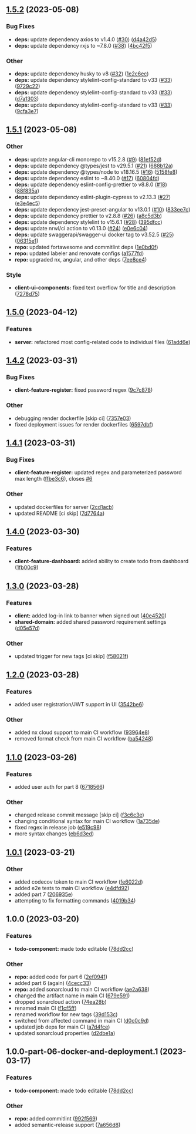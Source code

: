## [1.5.2](https://github.com/wgd3/full-stack-todo/compare/v1.5.1...v1.5.2) (2023-05-08)


### Bug Fixes

* **deps:** update dependency axios to v1.4.0 ([#30](https://github.com/wgd3/full-stack-todo/issues/30)) ([d4a42d5](https://github.com/wgd3/full-stack-todo/commit/d4a42d5671ad6ba9df80cdc5910fdbb76a4cdfd3))
* **deps:** update dependency rxjs to ~7.8.0 ([#38](https://github.com/wgd3/full-stack-todo/issues/38)) ([4bc42f5](https://github.com/wgd3/full-stack-todo/commit/4bc42f5545d065fd357e4d9a226a45204d0110d7))


### Other

* **deps:** update dependency husky to v8 ([#32](https://github.com/wgd3/full-stack-todo/issues/32)) ([1e2c6ec](https://github.com/wgd3/full-stack-todo/commit/1e2c6ec7e2a1a3c5512b0c4afb4fbf6d8e77091f))
* **deps:** update dependency stylelint-config-standard to v33 ([#33](https://github.com/wgd3/full-stack-todo/issues/33)) ([9729c22](https://github.com/wgd3/full-stack-todo/commit/9729c22ddd11f11e83da8ad5b6f71f086c35d5db))
* **deps:** update dependency stylelint-config-standard to v33 ([#33](https://github.com/wgd3/full-stack-todo/issues/33)) ([d7a1303](https://github.com/wgd3/full-stack-todo/commit/d7a130360b9c7be6b06e24690a756782c0588d83))
* **deps:** update dependency stylelint-config-standard to v33 ([#33](https://github.com/wgd3/full-stack-todo/issues/33)) ([9cfa3e7](https://github.com/wgd3/full-stack-todo/commit/9cfa3e78787473bf33de6070bc81cdaef27f7eef))

## [1.5.1](https://github.com/wgd3/full-stack-todo/compare/v1.5.0...v1.5.1) (2023-05-08)


### Other

* **deps:** update angular-cli monorepo to v15.2.8 ([#9](https://github.com/wgd3/full-stack-todo/issues/9)) ([81ef52d](https://github.com/wgd3/full-stack-todo/commit/81ef52d1c4ea29e98bbcfdc3eea4d2c9f53b9a16))
* **deps:** update dependency @types/jest to v29.5.1 ([#21](https://github.com/wgd3/full-stack-todo/issues/21)) ([688b12a](https://github.com/wgd3/full-stack-todo/commit/688b12ad841533673fef46c9e8f5871b6e4e30af))
* **deps:** update dependency @types/node to v18.16.5 ([#16](https://github.com/wgd3/full-stack-todo/issues/16)) ([5158fe8](https://github.com/wgd3/full-stack-todo/commit/5158fe8edad93e9afedae40f7ff0accfb1670369))
* **deps:** update dependency eslint to ~8.40.0 ([#17](https://github.com/wgd3/full-stack-todo/issues/17)) ([60804fd](https://github.com/wgd3/full-stack-todo/commit/60804fdc622ccbaf41fb5b20c7ac5385024cc5f1))
* **deps:** update dependency eslint-config-prettier to v8.8.0 ([#18](https://github.com/wgd3/full-stack-todo/issues/18)) ([88f835a](https://github.com/wgd3/full-stack-todo/commit/88f835ae088e1bacc86a682b4ccde6093ef2df41))
* **deps:** update dependency eslint-plugin-cypress to v2.13.3 ([#27](https://github.com/wgd3/full-stack-todo/issues/27)) ([e3e4ec5](https://github.com/wgd3/full-stack-todo/commit/e3e4ec55da021c4bdd2cb0ac7f66b79ff2879fe8))
* **deps:** update dependency jest-preset-angular to v13.0.1 ([#10](https://github.com/wgd3/full-stack-todo/issues/10)) ([833ee7c](https://github.com/wgd3/full-stack-todo/commit/833ee7c71e3e72237dfd92cc3256308a54bbbdaa))
* **deps:** update dependency prettier to v2.8.8 ([#26](https://github.com/wgd3/full-stack-todo/issues/26)) ([a8c5d3b](https://github.com/wgd3/full-stack-todo/commit/a8c5d3bb10c77d708a2d06bda066ac5693548d26))
* **deps:** update dependency stylelint to v15.6.1 ([#28](https://github.com/wgd3/full-stack-todo/issues/28)) ([395dfcc](https://github.com/wgd3/full-stack-todo/commit/395dfccd25197aa8cbf9d6deaa52654e13365c65))
* **deps:** update nrwl/ci action to v0.13.0 ([#24](https://github.com/wgd3/full-stack-todo/issues/24)) ([e0e6c04](https://github.com/wgd3/full-stack-todo/commit/e0e6c04aa2f1f18173a5c7bb8449b4042da04b0a))
* **deps:** update swaggerapi/swagger-ui docker tag to v3.52.5 ([#25](https://github.com/wgd3/full-stack-todo/issues/25)) ([06315e1](https://github.com/wgd3/full-stack-todo/commit/06315e16873616aa6cda63b113bb673380782bb9))
* **repo:** updated fortawesome and commitlint deps ([1e0bd0f](https://github.com/wgd3/full-stack-todo/commit/1e0bd0f510faf6b249a503be36949d784e0b7ada))
* **repo:** updated labeler and renovate configs ([a1577fd](https://github.com/wgd3/full-stack-todo/commit/a1577fd6f2bd7e0f01ce6b05fd949279d7176b1d))
* **repo:** upgraded nx, angular, and other deps ([7ee8ce4](https://github.com/wgd3/full-stack-todo/commit/7ee8ce4d60e437a80328eb41dbbb67a48684f7c2))


### Style

* **client-ui-components:** fixed text overflow for title and description ([7278d75](https://github.com/wgd3/full-stack-todo/commit/7278d75243384ff2ba81ac3ab7134b44b00a4967))

## [1.5.0](https://github.com/wgd3/full-stack-todo/compare/v1.4.2...v1.5.0) (2023-04-12)


### Features

* **server:** refactored most config-related code to individual files ([61add6e](https://github.com/wgd3/full-stack-todo/commit/61add6e0dd8c1bec4be1542132059b1b33a40e69))

## [1.4.2](https://github.com/wgd3/full-stack-todo/compare/v1.4.1...v1.4.2) (2023-03-31)

### Bug Fixes

- **client-feature-register:** fixed password regex ([9c7c878](https://github.com/wgd3/full-stack-todo/commit/9c7c878f2d4c08509d143a5ded0d4e1426570611))

### Other

- debugging render dockerfile [skip ci] ([7357e03](https://github.com/wgd3/full-stack-todo/commit/7357e03650eefecdb7ca6ab8e6026889eb1000bd))
- fixed deployment issues for render dockerfiles ([6597dbf](https://github.com/wgd3/full-stack-todo/commit/6597dbfee37843ad124796c57598dd02ffcb5ed3))

## [1.4.1](https://github.com/wgd3/full-stack-todo/compare/v1.4.0...v1.4.1) (2023-03-31)

### Bug Fixes

- **client-feature-register:** updated regex and parameterized password max length ([ffbe3c6](https://github.com/wgd3/full-stack-todo/commit/ffbe3c61e69c5d3b1bf0cb27461147fb41b9c097)), closes [#6](https://github.com/wgd3/full-stack-todo/issues/6)

### Other

- updated dockerfiles for server ([2cd1acb](https://github.com/wgd3/full-stack-todo/commit/2cd1acbcf84176c47649c88749a21fbf5c92621c))
- updated README [ci skip] ([7d7764a](https://github.com/wgd3/full-stack-todo/commit/7d7764a74f1d80f18df6447fbba0f8af18c58420))

## [1.4.0](https://github.com/wgd3/full-stack-todo/compare/v1.3.0...v1.4.0) (2023-03-30)

### Features

- **client-feature-dashboard:** added ability to create todo from dashboard ([1fb00c9](https://github.com/wgd3/full-stack-todo/commit/1fb00c93e602eb196a707ddfb86b7c48142cdc2e))

## [1.3.0](https://github.com/wgd3/full-stack-todo/compare/v1.2.0...v1.3.0) (2023-03-28)

### Features

- **client:** added log-in link to banner when signed out ([40e4520](https://github.com/wgd3/full-stack-todo/commit/40e45203dd82d2f318c089d1f38a948a131ba44d))
- **shared-domain:** added shared password requirement settings ([d05e57d](https://github.com/wgd3/full-stack-todo/commit/d05e57d9047e5c8f4a7bf321fd9ce332ce22e435))

### Other

- updated trigger for new tags [ci skip] ([f58021f](https://github.com/wgd3/full-stack-todo/commit/f58021f47f66653c2010b33b021e7831a2660e81))

## [1.2.0](https://github.com/wgd3/full-stack-todo/compare/v1.1.0...v1.2.0) (2023-03-28)

### Features

- added user registration/JWT support in UI ([3542be6](https://github.com/wgd3/full-stack-todo/commit/3542be6bd3f9024636eafa387d11e56d4340415c))

### Other

- added nx cloud support to main CI workflow ([93964e8](https://github.com/wgd3/full-stack-todo/commit/93964e8b7a083960d690a05fb02bf2303735dfbd))
- removed format check from main CI workflow ([ba54248](https://github.com/wgd3/full-stack-todo/commit/ba542484ab857d4e4fcb20994a6fa8a7501f344b))

## [1.1.0](https://github.com/wgd3/full-stack-todo/compare/v1.0.1...v1.1.0) (2023-03-26)

### Features

- added user auth for part 8 ([6718566](https://github.com/wgd3/full-stack-todo/commit/6718566689b19e1e1ff233fe7e005239b2fa55bb))

### Other

- changed release commit message [skip ci] ([f3c6c3e](https://github.com/wgd3/full-stack-todo/commit/f3c6c3e18c77300027631cd938a5cc47c1702e06))
- changing conditional syntax for main CI workflow ([1a735de](https://github.com/wgd3/full-stack-todo/commit/1a735de20003551e469eb8339d26d8dce15a7aba))
- fixed regex in release job ([e519c98](https://github.com/wgd3/full-stack-todo/commit/e519c98d8b9ca851d6da23d975597d3ab9c4937c))
- more syntax changes ([eb6d3ed](https://github.com/wgd3/full-stack-todo/commit/eb6d3ed919319903392c6ee1a8204d20ea64e73a))

## [1.0.1](https://github.com/wgd3/full-stack-todo/compare/v1.0.0...v1.0.1) (2023-03-21)

### Other

- added codecov token to main CI workflow ([fe6022d](https://github.com/wgd3/full-stack-todo/commit/fe6022d545899ba80c666b1dec131ebb60a81f87))
- added e2e tests to main CI workflow ([e4dfd92](https://github.com/wgd3/full-stack-todo/commit/e4dfd92c23c432860c83a03b06c780dec8323aa7))
- added part 7 ([206935e](https://github.com/wgd3/full-stack-todo/commit/206935edfb74cc119136eb5f70295daf2aa5bd70))
- attempting to fix formatting commands ([4019b34](https://github.com/wgd3/full-stack-todo/commit/4019b3471af4742c6c2f8da81a5635b5020c45db))

## 1.0.0 (2023-03-20)

### Features

- **todo-component:** made todo editable ([78dd2cc](https://github.com/wgd3/full-stack-todo/commit/78dd2ccb90a9339c9a85845fc716f2e63449f8df))

### Other

- **repo:** added code for part 6 ([2ef0941](https://github.com/wgd3/full-stack-todo/commit/2ef09414ec864f3dc3b6c06b9ffd736dc53bb1e5))
- added part 6 (again) ([4cecc33](https://github.com/wgd3/full-stack-todo/commit/4cecc334efdea820272be9dd9175257ad436758f))
- **repo:** added sonarcloud to main CI workflow ([ae2a638](https://github.com/wgd3/full-stack-todo/commit/ae2a638453b86308e38d60a0a1060783aa4b2ee6))
- changed the artifact name in main CI ([679e591](https://github.com/wgd3/full-stack-todo/commit/679e5913f18bc06c12470030da61b2fadceb688f))
- dropped sonarcloud action ([74ea28b](https://github.com/wgd3/full-stack-todo/commit/74ea28be0ec3d44f3d6d82a876fc09eb07baad06))
- renamed main CI ([f1cf5ff](https://github.com/wgd3/full-stack-todo/commit/f1cf5ff6ad7310cdd2a9e171dd7f59c42c2498c6))
- renamed workflow for new tags ([39d153c](https://github.com/wgd3/full-stack-todo/commit/39d153c142300ae160ff119fc367201c4f05e7bc))
- switched from affected command in main CI ([d0c0c9d](https://github.com/wgd3/full-stack-todo/commit/d0c0c9df1b28652d994cdfb8add01137d8ddcae3))
- updated job deps for main CI ([a7d4fce](https://github.com/wgd3/full-stack-todo/commit/a7d4fce75ee91819bc5481c7fff369e6f2f4a4d3))
- updated sonarcloud properties ([d2dbe1a](https://github.com/wgd3/full-stack-todo/commit/d2dbe1af02dc86bdc05092925af87349c8b664f5))

## 1.0.0-part-06-docker-and-deployment.1 (2023-03-17)

### Features

- **todo-component:** made todo editable ([78dd2cc](https://github.com/wgd3/full-stack-todo/commit/78dd2ccb90a9339c9a85845fc716f2e63449f8df))

### Other

- **repo:** added commitlint ([992f569](https://github.com/wgd3/full-stack-todo/commit/992f56904e88cdcb3621a8718f25be607b0deb1b))
- added semantic-release support ([7a656d8](https://github.com/wgd3/full-stack-todo/commit/7a656d849bd1f775c3f8ce4623623728ac306aaf))
